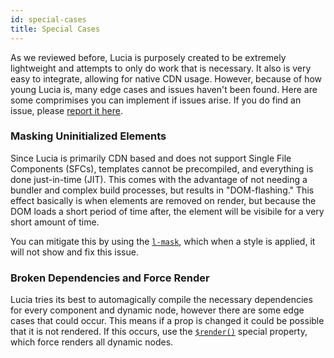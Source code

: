 ```yaml
---
id: special-cases
title: Special Cases
---
```


As we reviewed before, Lucia is purposely created to be extremely lightweight and attempts to only do work that is necessary. It also is very easy to integrate, allowing for native CDN usage. However, because of how young Lucia is, many edge cases and issues haven't been found. Here are some comprimises you can implement if issues arise. If you do find an issue, please [report it here](https://github.com/aidenybai/lucia/issues).

### Masking Uninitialized Elements

Since Lucia is primarily CDN based and does not support Single File Components (SFCs), templates cannot be precompiled, and everything is done just-in-time (JIT). This comes with the advantage of not needing a bundler and complex build processes, but results in "DOM-flashing." This effect basically is when elements are removed on render, but because the DOM loads a short period of time after, the element will be visibile for a very short amount of time.

You can mitigate this by using the [`l-mask`](/docs/directives/mask-directive), which when a style is applied, it will not show and fix this issue.

### Broken Dependencies and Force Render

Lucia tries its best to automagically compile the necessary dependencies for every component and dynamic node, however there are some edge cases that could occur. This means if a prop is changed it could be possible that it is not rendered. If this occurs, use the [`$render()`](/docs/specialProperties/render-property) special property, which force renders all dynamic nodes.
